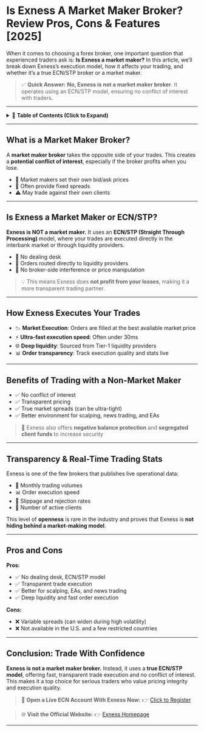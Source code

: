 # Is Exness A Market Maker Broker? Review Pros, Cons & Features \[2025]

When it comes to choosing a forex broker, one important question that experienced traders ask is: **Is Exness a market maker?** In this article, we’ll break down Exness’s execution model, how it affects your trading, and whether it’s a true ECN/STP broker or a market maker.

> ✅ **Quick Answer:** **No, Exness is not a market maker broker**. It operates using an ECN/STP model, ensuring no conflict of interest with traders.

---

<details>
<summary>📌 <strong>Table of Contents (Click to Expand)</strong></summary>

* [What is a Market Maker Broker?](#what-is-a-market-maker-broker)
* [Is Exness a Market Maker or ECN/STP?](#is-exness-a-market-maker-or-ecnstp)
* [How Exness Executes Your Trades](#how-exness-executes-your-trades)
* [Benefits of Trading with a Non-Market Maker](#benefits-of-trading-with-a-non-market-maker)
* [Transparency & Real-Time Trading Stats](#transparency--real-time-trading-stats)
* [Pros and Cons](#pros-and-cons)
* [Conclusion: Trade With Confidence](#conclusion-trade-with-confidence)

</details>

---

## What is a Market Maker Broker?

A **market maker broker** takes the opposite side of your trades. This creates a **potential conflict of interest**, especially if the broker profits when you lose.

* 🧠 Market makers set their own bid/ask prices
* 🎯 Often provide fixed spreads
* ⚠️ May trade against their own clients

---

## Is Exness a Market Maker or ECN/STP?

**Exness is NOT a market maker.** It uses an **ECN/STP (Straight Through Processing)** model, where your trades are executed directly in the interbank market or through liquidity providers.

* 🔄 No dealing desk
* 💼 Orders routed directly to liquidity providers
* 🚫 No broker-side interference or price manipulation

> 💡 This means Exness does **not profit from your losses**, making it a more transparent trading partner.

---

## How Exness Executes Your Trades

* 📉 **Market Execution**: Orders are filled at the best available market price
* ⚡ **Ultra-fast execution speed**: Often under 30ms
* 🌐 **Deep liquidity**: Sourced from Tier-1 liquidity providers
* 📊 **Order transparency**: Track execution quality and stats live

---

## Benefits of Trading with a Non-Market Maker

* ✅ No conflict of interest
* ✅ Transparent pricing
* ✅ True market spreads (can be ultra-tight)
* ✅ Better environment for scalping, news trading, and EAs

> 🔐 Exness also offers **negative balance protection** and **segregated client funds** to increase security

---

## Transparency & Real-Time Trading Stats

Exness is one of the few brokers that publishes live operational data:

* 💸 Monthly trading volumes
* 📊 Order execution speed
* 🧾 Slippage and rejection rates
* 👤 Number of active clients

This level of **openness** is rare in the industry and proves that Exness is **not hiding behind a market-making model**.

---

## Pros and Cons

**Pros:**

* ✅ No dealing desk, ECN/STP model
* ✅ Transparent trade execution
* ✅ Better for scalping, EAs, and news trading
* ✅ Deep liquidity and fast order execution

**Cons:**

* ❌ Variable spreads (can widen during high volatility)
* ❌ Not available in the U.S. and a few restricted countries

---

## Conclusion: Trade With Confidence

**Exness is not a market maker broker.** Instead, it uses a **true ECN/STP model**, offering fast, transparent trade execution and no conflict of interest. This makes it a top choice for serious traders who value pricing integrity and execution quality.

> 🚀 **Open a Live ECN Account With Exness Now:**
> 👉 [Click to Register](https://one.exnesstrack.org/boarding/sign-up/a/english23)

> 🌐 **Visit the Official Website:**
> 👉 [Exness Homepage](https://one.exnesstrack.org/a/english23)

---

